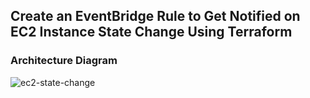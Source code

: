 ## Create an EventBridge Rule to Get Notified on EC2 Instance State Change Using Terraform
### Architecture Diagram
![ec2-state-change](https://github.com/user-attachments/assets/4a7f07e8-a18e-4184-b9ef-8aff8179918f)
